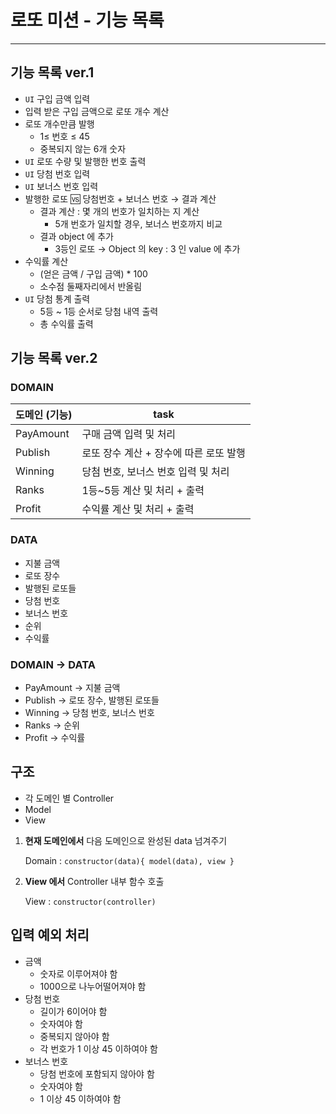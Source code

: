 # 로또 미션 - 기능 목록
---

## 기능 목록 ver.1

- `UI`  구입 금액 입력
- 입력 받은 구입 금액으로 로또 개수 계산
- 로또 개수만큼 발행
    - 1≤ 번호 ≤ 45
    - 중복되지 않는 6개 숫자
- `UI`  로또 수량 및 발행한 번호 출력
- `UI`  당첨 번호 입력
- `UI`  보너스 번호 입력
- 발행한 로또 🆚 당첨번호 + 보너스 번호 → 결과 계산
    - 결과 계산 : 몇 개의 번호가 일치하는 지 계산
        - 5개 번호가 일치할 경우, 보너스 번호까지 비교
    - 결과 object 에 추가
        - 3등인 로또 → Object 의 key : 3 인 value 에 추가
- 수익률 계산
    - (얻은 금액 / 구입 금액) * 100
    - 소수점 둘째자리에서 반올림
- `UI`  당첨 통계 출력
    - 5등 ~ 1등 순서로 당첨 내역 출력
    - 총 수익률 출력
    

## 기능 목록 ver.2

### DOMAIN

| 도메인 (기능) | task |
| --- | --- |
| PayAmount | 구매 금액 입력 및 처리 |
| Publish | 로또 장수 계산 + 장수에 따른 로또 발행 |
| Winning | 당첨 번호, 보너스 번호 입력 및 처리 |
| Ranks | 1등~5등 계산 및 처리 + 출력 |
| Profit | 수익률 계산 및 처리 + 출력 |

### **DATA**

- 지불 금액
- 로또 장수
- 발행된 로또들
- 당첨 번호
- 보너스 번호
- 순위
- 수익률

### **DOMAIN → DATA**

- PayAmount → 지불 금액
- Publish → 로또 장수, 발행된 로또들
- Winning → 당첨 번호, 보너스 번호
- Ranks → 순위
- Profit → 수익률

## 구조

- 각 도메인 별 Controller
- Model
- View
1. **현재 도메인에서** 다음 도메인으로 완성된 data 넘겨주기
    
    Domain : `constructor(data){ model(data), view }`
    
2. **View 에서** Controller 내부 함수 호출
    
    View : `constructor(controller)`
    

## 입력 예외 처리

- 금액
    - 숫자로 이루어져야 함
    - 1000으로 나누어떨어져야 함
- 당첨 번호
    - 길이가 6이어야 함
    - 숫자여야 함
    - 중복되지 않아야 함
    - 각 번호가 1 이상 45 이하여야 함
- 보너스 번호
    - 당첨 번호에 포함되지 않아야 함
    - 숫자여야 함
    - 1 이상 45 이하여야 함